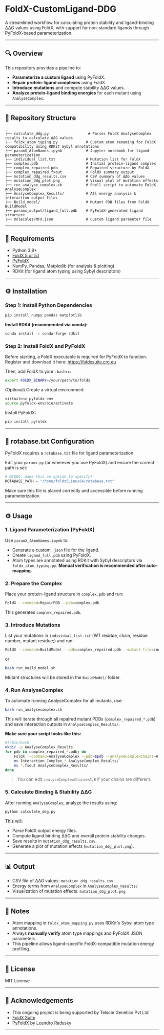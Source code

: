 # FoldX-CustomLigand-DDG

A streamlined workflow for calculating protein stability and ligand-binding ΔΔG values using FoldX, with support for non-standard ligands through PyFoldX-based parameterization.

---

## 🔍 Overview

This repository provides a pipeline to:

- **Parameterize a custom ligand** using PyFoldX.
- **Repair protein-ligand complexes** using FoldX.
- **Introduce mutations** and compute stability ΔΔG values.
- **Analyze protein-ligand binding energies** for each mutant using `AnalyseComplex`.

---

## 📁 Repository Structure

```
.
├── calculate_ddg.py                  # Parses FoldX AnalyseComplex results to calculate ΔΔG values
├── foldx_atom_typing.py             # Custom atom renaming for FoldX compatibility using RDKit Sybyl annotations
├── paramX_AtomNames.ipynb           # Jupyter notebook for ligand parameterization
├── individual_list.txt              # Mutation list for FoldX 
├── complex.pdb                      # Initial protein-ligand complex
├── complex_repaired.pdb             # Repaired structure by FoldX
├── complex_repaired.fxout           # FoldX summary output
├── mutation_ddg_results.csv         # CSV summary of ΔΔG values
├── mutation_ddg_plot.png            # Visual plot of mutation effects
├── run_analyse_complex.sh           # Shell script to automate FoldX AnalyseComplex
├── AnalyseComplex_Results/          # All energy analysis & interaction output files
├── Build_model/                     # Mutant PDB files from FoldX BuildModel
├── paramx_output/ligand_full.pdb    # PyFoldX-generated ligand structure
├── molecules/MFX.json               # Custom ligand parameter file
```

---

## 🧪 Requirements

- Python  3.8+
- [FoldX 5 or 5.1](https://foldxsuite.crg.eu/)
- [PyFoldX](https://github.com/leandroradusky/pyfoldx)
- NumPy, Pandas, Matplotlib (for analysis & plotting)
- RDKit (for ligand atom typing using Sybyl descriptors)

---

## ⚙️ Installation

### Step 1: Install Python Dependencies

```bash
pip install numpy pandas matplotlib
```

**Install RDKit (recommended via conda):**

```bash
conda install -c conda-forge rdkit
```

### Step 2: Install FoldX and PyFoldX

Before starting, a FoldX executable is required for PyFoldX to function. Register and download it here: https://foldxsuite.crg.eu

Then, add FoldX to your `.bashrc`:

```bash
export FOLDX_BINARY=/your/path/to/foldx
```

(Optional) Create a virtual environment:

```bash
virtualenv pyfoldx-env
source pyfoldx-env/bin/activate
```

Install PyFoldX:

```bash
pip install pyfoldx
```

---

## 🧬 rotabase.txt Configuration

PyFoldX requires a `rotabase.txt` file for ligand parameterization.

Edit your `paramx.py` (or wherever you use PyFoldX) and ensure the correct path is set:

```python
# @TODO: make this an option to specify!
ROTABASE_PATH = "/home/foldx5Linux64/rotabase.txt"
```

Make sure this file is placed correctly and accessible before running parameterization.

---

## ⚙️ Usage

### 1. Ligand Parameterization (PyFoldX)

Use `paramX_AtomNames.ipynb` to:

- Generate a custom `.json` file for the ligand.
- Create `ligand_full.pdb` using PyFoldX.
- Atom types are annotated using RDKit with Sybyl descriptors via `foldx_atom_typing.py`. **Manual verification is recommended after auto-mapping.**

### 2. Prepare the Complex

Place your protein-ligand structure in `complex.pdb` and run:

```bash
FoldX --command=RepairPDB --pdb=complex.pdb
```

This generates `complex_repaired.pdb`.

### 3. Introduce Mutations

List your mutations in `individual_list.txt` (WT residue, chain, residue number, mutant residue;) and run:

```bash
FoldX --command=BuildModel --pdb=complex_repaired.pdb --mutant-file=individual_list.txt --numberOfRuns=3
```
or 

```bash
bash run_build_model.sh
```

Mutant structures will be stored in the `BuildModel/` folder.

### 4. Run AnalyseComplex

To automate running AnalyseComplex for all mutants, use:

```bash
bash run_analysecomplex.sh
```

This will iterate through all repaired mutant PDBs (`complex_repaired_*.pdb`) and save interaction outputs in `AnalyseComplex_Results/`.

**Make sure your script looks like this:**

```bash
#!/bin/bash
mkdir -p AnalyseComplex_Results
for pdb in complex_repaired_*.pdb; do
    FoldX --command=AnalyseComplex --pdb=$pdb --analyseComplexChains=A,L
    mv Interaction_Complex_* AnalyseComplex_Results/
    mv *.fxout AnalyseComplex_Results/
done
```

> You can edit `analyseComplexChains=A,B` if your chains are different.

### 5. Calculate Binding & Stability ΔΔG

After running `AnalyseComplex`, analyze the results using:

```bash
python calculate_ddg.py
```

This will:

- Parse FoldX output energy files.
- Compute ligand binding ΔΔG and overall protein stability changes.
- Save results in `mutation_ddg_results.csv`.
- Generate a plot of mutation effects (`mutation_ddg_plot.png`).

---

## 📊 Output

- CSV file of ΔΔG values: `mutation_ddg_results.csv`
- Energy terms from `AnalyseComplex` in `AnalyseComplex_Results/`
- Visualization of mutation effects: `mutation_ddg_plot.png`

---

## 📌 Notes

- Atom mapping in `foldx_atom_mapping.py` uses RDKit's Sybyl atom type annotations.
- Always **manually verify** atom type mappings and PyFoldX JSON parameters.
- This pipeline allows ligand-specific FoldX-compatible mutation energy profiling.

---

## 📜 License

MIT License

---

## 🤝 Acknowledgements

- This ongoing project is being supported by Telscie Genetics Pvt Ltd
- [FoldX Suite](https://foldxsuite.crg.eu/)
- [PyFoldX by Leandro Radusky](https://github.com/leandroradusky/pyfoldx)

---

